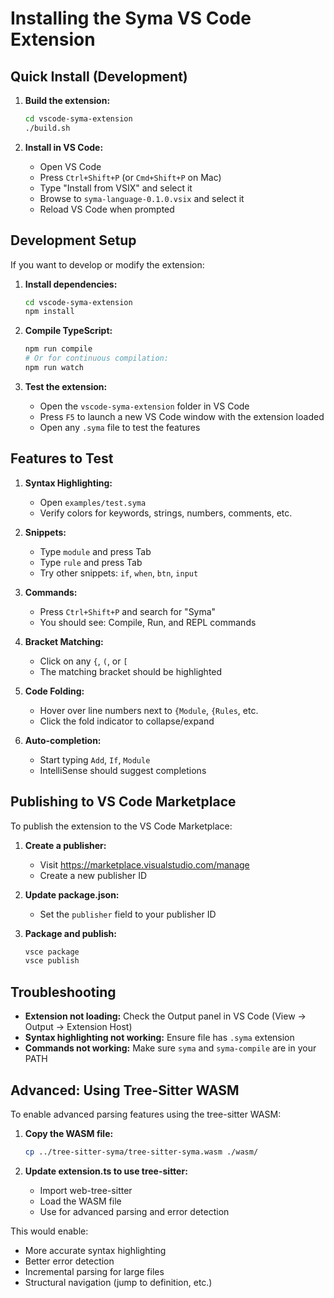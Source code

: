# Installing the Syma VS Code Extension

## Quick Install (Development)

1. **Build the extension:**
   ```bash
   cd vscode-syma-extension
   ./build.sh
   ```

2. **Install in VS Code:**
   - Open VS Code
   - Press `Ctrl+Shift+P` (or `Cmd+Shift+P` on Mac)
   - Type "Install from VSIX" and select it
   - Browse to `syma-language-0.1.0.vsix` and select it
   - Reload VS Code when prompted

## Development Setup

If you want to develop or modify the extension:

1. **Install dependencies:**
   ```bash
   cd vscode-syma-extension
   npm install
   ```

2. **Compile TypeScript:**
   ```bash
   npm run compile
   # Or for continuous compilation:
   npm run watch
   ```

3. **Test the extension:**
   - Open the `vscode-syma-extension` folder in VS Code
   - Press `F5` to launch a new VS Code window with the extension loaded
   - Open any `.syma` file to test the features

## Features to Test

1. **Syntax Highlighting:**
   - Open `examples/test.syma`
   - Verify colors for keywords, strings, numbers, comments, etc.

2. **Snippets:**
   - Type `module` and press Tab
   - Type `rule` and press Tab
   - Try other snippets: `if`, `when`, `btn`, `input`

3. **Commands:**
   - Press `Ctrl+Shift+P` and search for "Syma"
   - You should see: Compile, Run, and REPL commands

4. **Bracket Matching:**
   - Click on any `{`, `(`, or `[`
   - The matching bracket should be highlighted

5. **Code Folding:**
   - Hover over line numbers next to `{Module`, `{Rules`, etc.
   - Click the fold indicator to collapse/expand

6. **Auto-completion:**
   - Start typing `Add`, `If`, `Module`
   - IntelliSense should suggest completions

## Publishing to VS Code Marketplace

To publish the extension to the VS Code Marketplace:

1. **Create a publisher:**
   - Visit https://marketplace.visualstudio.com/manage
   - Create a new publisher ID

2. **Update package.json:**
   - Set the `publisher` field to your publisher ID

3. **Package and publish:**
   ```bash
   vsce package
   vsce publish
   ```

## Troubleshooting

- **Extension not loading:** Check the Output panel in VS Code (View → Output → Extension Host)
- **Syntax highlighting not working:** Ensure file has `.syma` extension
- **Commands not working:** Make sure `syma` and `syma-compile` are in your PATH

## Advanced: Using Tree-Sitter WASM

To enable advanced parsing features using the tree-sitter WASM:

1. **Copy the WASM file:**
   ```bash
   cp ../tree-sitter-syma/tree-sitter-syma.wasm ./wasm/
   ```

2. **Update extension.ts to use tree-sitter:**
   - Import web-tree-sitter
   - Load the WASM file
   - Use for advanced parsing and error detection

This would enable:
- More accurate syntax highlighting
- Better error detection
- Incremental parsing for large files
- Structural navigation (jump to definition, etc.)